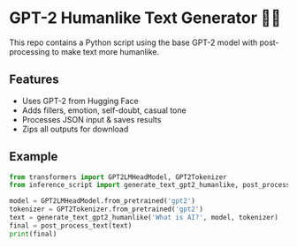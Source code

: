 # GPT-2 Humanlike Text Generator 🎤🧠

This repo contains a Python script using the base GPT-2 model with post-processing to make text more humanlike.

## Features
- Uses GPT-2 from Hugging Face
- Adds fillers, emotion, self-doubt, casual tone
- Processes JSON input & saves results
- Zips all outputs for download

## Example
```python
from transformers import GPT2LMHeadModel, GPT2Tokenizer
from inference_script import generate_text_gpt2_humanlike, post_process_text

model = GPT2LMHeadModel.from_pretrained('gpt2')
tokenizer = GPT2Tokenizer.from_pretrained('gpt2')
text = generate_text_gpt2_humanlike('What is AI?', model, tokenizer)
final = post_process_text(text)
print(final)
```
